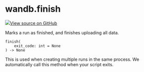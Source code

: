 # wandb.finish

[![](https://www.tensorflow.org/images/GitHub-Mark-32px.png)View source on GitHub](https://www.github.com/wandb/client/tree/v0.10.31/wandb/sdk/wandb_run.py#L2407-L2415)

Marks a run as finished, and finishes uploading all data.

```text
finish(
    exit_code: int = None
) -> None
```

This is used when creating multiple runs in the same process. We automatically call this method when your script exits.

